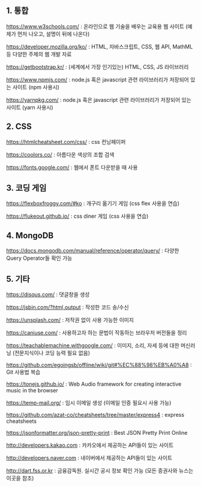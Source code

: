 ## 1. 통합

https://www.w3schools.com/ : 온라인으로 웹 기술을 배우는 교육용 웹 사이트 (예제가 먼저 나오고, 설명이 뒤에 나온다)

https://developer.mozilla.org/ko/ :  HTML, 자바스크립트, CSS, 웹 API, MathML 등 다양한 주제의 웹 개발 자료

https://getbootstrap.kr/ : (세계에서 가장 인기있는) HTML, CSS, JS 라이브러리

https://www.npmjs.com/ : node.js 혹은 javascript 관련 라이브러리가 저장되어 있는 사이트 (npm 사용시)

https://yarnpkg.com/ : node.js 혹은 javascript 관련 라이브러리가 저장되어 있는 사이트 (yarn 사용시)

## 2. CSS

https://htmlcheatsheet.com/css/ : css 컨닝페이퍼

https://coolors.co/ : 아름다운 색상의 조합 검색

https://fonts.google.com/ : 웹에서 폰트 다운받을 때 사용

## 3. 코딩 게임

https://flexboxfroggy.com/#ko : 개구리 옮기기 게임 (css flex 사용을 연습)

https://flukeout.github.io/ : css diner 게임 (css 사용을 연습)

## 4. MongoDB

https://docs.mongodb.com/manual/reference/operator/query/ : 다양한 Query Operator들 확인 가능

## 5. 기타

https://disqus.com/ : 댓글창을 생성

https://jsbin.com/?html,output : 작성한 코드 송/수신

https://unsplash.com/ : 저작권 없이 사용 가능한 이미지

https://caniuse.com/ : 사용하고자 하는 문법이 작동하는 브라우저 버전들을 정리

https://teachablemachine.withgoogle.com/ : 이미지, 소리, 자세 등에 대한 머신러닝 (전문지식이나 코딩 능력 필요 없음)

https://github.com/egoingsb/offline/wiki/git#%EC%88%98%EB%A0%A8 : Git 사용법 복습

https://tonejs.github.io/ : Web Audio framework for creating interactive music in the browser

https://temp-mail.org/ : 임시 이메일 생성 (이메일 인증 필요시 사용 가능)

https://github.com/azat-co/cheatsheets/tree/master/express4 : express cheatsheets

https://jsonformatter.org/json-pretty-print : Best JSON Pretty Print Online

http://developers.kakao.com : 카카오에서 제공하는 API들이 있는 사이트

http://developers.naver.com : 네이버에서 제공하는 API들이 있는 사이트

http://dart.fss.or.kr : 금융감독원. 실시간 공시 정보 확인 가능 (모든 증권사와 뉴스는 이곳을 참조)


